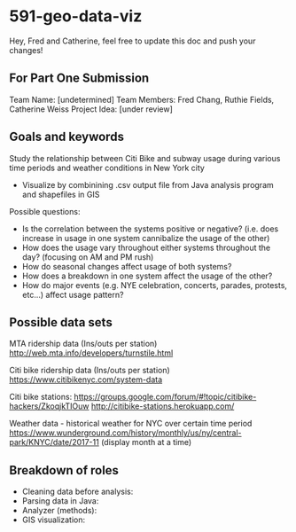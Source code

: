 # 591-geo-data-viz

Hey, Fred and Catherine, feel free to update this doc and push your changes!

## For Part One Submission
Team Name: [undetermined]
Team Members: Fred Chang, Ruthie Fields, Catherine Weiss
Project Idea: [under review]

## Goals and keywords
Study the relationship between Citi Bike and subway usage during various time periods and weather conditions in New York city

- Visualize by combinining .csv output file from Java analysis program and shapefiles in GIS

Possible questions:
- Is the correlation between the systems positive or negative? (i.e. does increase in usage in one system cannibalize the usage of the other)
- How does the usage vary throughout either systems throughout the day? (focusing on AM and PM rush)
- How do seasonal changes affect usage of both systems?
- How does a breakdown in one system affect the usage of the other?
- How do major events (e.g. NYE celebration, concerts, parades, protests, etc...) affect usage pattern?


## Possible data sets
MTA ridership data (Ins/outs per station)
http://web.mta.info/developers/turnstile.html

Citi bike ridership data (Ins/outs per station)
https://www.citibikenyc.com/system-data

Citi bike stations:
 https://groups.google.com/forum/#!topic/citibike-hackers/ZkoqjkTIOuw
http://citibike-stations.herokuapp.com/

Weather data - historical weather for NYC over certain time period
https://www.wunderground.com/history/monthly/us/ny/central-park/KNYC/date/2017-11
(display month at a time)

## Breakdown of roles
- Cleaning data before analysis:
- Parsing data in Java:
- Analyzer (methods):
- GIS visualization:

